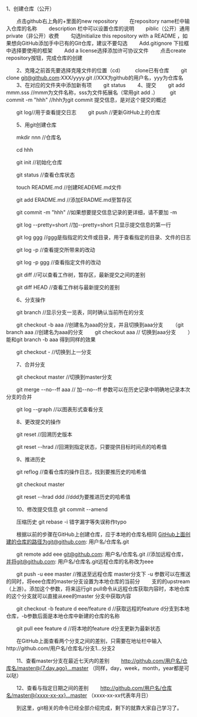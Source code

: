 1、创建仓库（公开）

　　点击github右上角的+里面的new repository
　　在repository name栏中输入仓库的名称
　　description 栏中可以设置仓库的说明
　　piblic（公开）通用 private（非公开）收费
　　勾选Initialize this repository with a README ，如果想向GitHub添加手中已有的Git仓库，建议不要勾选
　　Add.gitignore 下拉框中选择要使用的框架
　　Add a license选择添加许可协议文件
　　点击create repository按钮，完成仓库的创建

　　2、克隆之前首先要选择克隆文件的位置（cd）
　　clone已有仓库
　　git clone git@github.com:XXX/yyyy.git //XXX为github的用户名，yyy为仓库名
　　3、在对应的文件夹中添加新有项
　　git status
　　4、提交
　　git add mmm.sss //mmm为文件名称，sss为文件拓展名（常用git add .）
　　git commit -m "hhh" //hhh为git commit 提交信息，是对这个提交的概述

　　git log//用于查看提交日志
　　git push //更新GitHub上的仓库

　　5、用git创建仓库

　　mkdir nnn //仓库名

　　cd hhh

　　git init //初始化仓库

　　git status //查看仓库状态

　　touch README.md //创建READEME.md文件

　　git add ERADME.md //添加ERADME.md至暂存区

　　git commit -m "hhh" //如果想要提交信息记录的更详细，请不要加 -m

　　git log --pretty=short //加--pretty=short 只显示提交信息的第一行

　　git log ggg //ggg是指指定的文件或目录，用于查看指定的目录、文件的日志

　　git log -p //查看提交所带来的改动

　　git log -p ggg //查看指定文件的改动

　　git diff //可以查看工作树，暂存区，最新提交之间的差别

　　git diff HEAD //查看工作树与最新提交的差别

　　6、分支操作

　　git branch //显示分支一览表，同时确认当前所在的分支

　　git checkout -b aaa //创建名为aaa的分支，并且切换到aaa分支
　　（git branch aaa //创建名为aaa的分支
　　git checkout aaa // 切换到aaa分支
　　）能和git branch -b aaa 得到同样的效果

　　git checkout - //切换到上一分支

　　7、合并分支

　　git checkout master //切换到master分支

　　git merge --no--ff aaa // 加--no--ff 参数可以在历史记录中明确地记录本次分支的合并

　　git log --graph //以图表形式查看分支

　　8、更改提交的操作

　　git reset //回溯历史版本

　　git reset --hrad //回溯到指定状态，只要提供目标时间点的哈希值

　　9、推进历史

　　git reflog //查看仓库的操作日志，找到要推历史的哈希值

　　git checkout master

　　git reset --hrad ddd //ddd为要推进历史的哈希值

　　10、修改提交信息 git commit --amend

　　压缩历史 git rebase -i 错字漏字等失误称作typo

　　根据以前的步骤在GitHub上创建仓库，应于本地的仓库名相同 GitHub上面创建的仓库的路径为git@github.com: 用户名/仓库名.git

　　git remote add eee git@github.com: 用户名/仓库名.git //添加远程仓库，并将git@github.com: 用户名/仓库名.git远程仓库的名称改为eee

　　git push -u eee master //推送至远程仓库 master分支下 -u 参数可以在推送的同时，将eee仓库的master分支设置为本地仓库的当前分
　　支的的upstream（上游）。添加这个参数，将来运行git pull命令从远程仓库获取内容时，本地仓库的这个分支就可以直接从eee的master
分支中获取内容

　　git checkout -b feature d eee/feature d //获取远程的feature d分支到本地仓库，-b参数后面是本地仓库中新建的仓库的名称

　　git pull eee feature d //将本地的feature d分支更新为最新状态


　　在GitHub上面查看两个分支之间的差别，只需要在地址栏中输入http://github.com/用户名/仓库名/分支1...分支2

　　11、查看master分支在最近七天内的差别
　　http://github.com/用户名/仓库名/master@{7.day.ago}...master （同样，day，week，month，year都是可以哒）

　　12、查看与指定日期之间的差别
　　http://github.com/用户名/仓库名/master@{xxxx-xx-xx}...master （xxxx-xx-xx代表年月日）

　　到这里，git相关的命令已经全部介绍完成，剩下的就靠大家自己学习了。